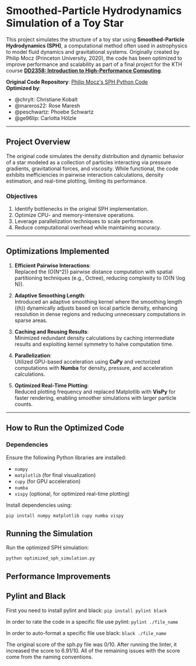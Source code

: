 # Smoothed-Particle Hydrodynamics Simulation of a Toy Star

This project simulates the structure of a toy star using **Smoothed-Particle Hydrodynamics (SPH)**, a computational method often used in astrophysics to model fluid dynamics and gravitational systems. Originally created by Philip Mocz (Princeton University, 2020), the code has been optimized to improve performance and scalability as part of a final project for the KTH course **[DD2358: Introduction to High-Performance Computing](https://www.kth.se/student/kurser/kurs/kursplan/DD2358-20251.pdf?lang=en)**.

**Original Code Repository**: [Philip Mocz's SPH Python Code](https://github.com/pmocz/sph-python/tree/master)  
**Optimized by**:  
- @chrylt: Christiane Kobalt  
- @mareros22: Rose Maresh  
- @peschwartz: Phoebe Schwartz  
- @ge96lip: Carlotta Hölzle  

---

## **Project Overview**
The original code simulates the density distribution and dynamic behavior of a star modeled as a collection of particles interacting via pressure gradients, gravitational forces, and viscosity. While functional, the code exhibits inefficiencies in pairwise interaction calculations, density estimation, and real-time plotting, limiting its performance.

### **Objectives**
1. Identify bottlenecks in the original SPH implementation.
2. Optimize CPU- and memory-intensive operations.
3. Leverage parallelization techniques to scale performance.
4. Reduce computational overhead while maintaining accuracy.

---

## **Optimizations Implemented**
1. **Efficient Pairwise Interactions**:  
   Replaced the \(O(N^2)\) pairwise distance computation with spatial partitioning techniques (e.g., Octree), reducing complexity to \(O(N \log N)\).

2. **Adaptive Smoothing Length**:  
   Introduced an adaptive smoothing kernel where the smoothing length (\(h\)) dynamically adjusts based on local particle density, enhancing resolution in dense regions and reducing unnecessary computations in sparse areas.

3. **Caching and Reusing Results**:  
   Minimized redundant density calculations by caching intermediate results and exploiting kernel symmetry to halve computation time.

4. **Parallelization**:  
   Utilized GPU-based acceleration using **CuPy** and vectorized computations with **Numba** for density, pressure, and acceleration calculations.

5. **Optimized Real-Time Plotting**:  
   Reduced plotting frequency and replaced Matplotlib with **VisPy** for faster rendering, enabling smoother simulations with larger particle counts.

---

## **How to Run the Optimized Code**
### **Dependencies**
Ensure the following Python libraries are installed:
- `numpy`
- `matplotlib` (for final visualization)
- `cupy` (for GPU acceleration)
- `numba`
- `vispy` (optional, for optimized real-time plotting)

Install dependencies using:
```
pip install numpy matplotlib cupy numba vispy
```

## Running the Simulation

Run the optimized SPH simulation:
```
python optimized_sph_simulation.py
```

## Performance Improvements

## Pylint and Black
First you need to install pylint and black: `pip install pylint black`

In order to rate the code in a specific file use pylint: `pylint ./file_name`

In order to auto-format a specific file use black: `black ./file_name`

The original score of the sph.py file was 0/10. After running the linter, it increased the score to 6.91/10. All of the remaining issues with the score come from the naming conventions. 
